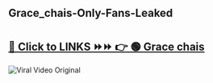 
 ## Grace_chais-Only-Fans-Leaked

# <h2><a href="https://clipsfans.com/Grace_chais&ref=git">🔗 Click to LINKS ⏩⏩ 👉 🟢 Grace chais </a></h2>

<a href="https://clipsfans.com/Grace_chais&ref=git" rel="nofollow" data-target="animated-image.originalLink"><img src="https://i.ibb.co.com/xMMVF88/686577567.gif" alt="Viral Video Original" style="max-width: 100%; display: inline-block;" data-target="animated-image.originalImage"></a>
